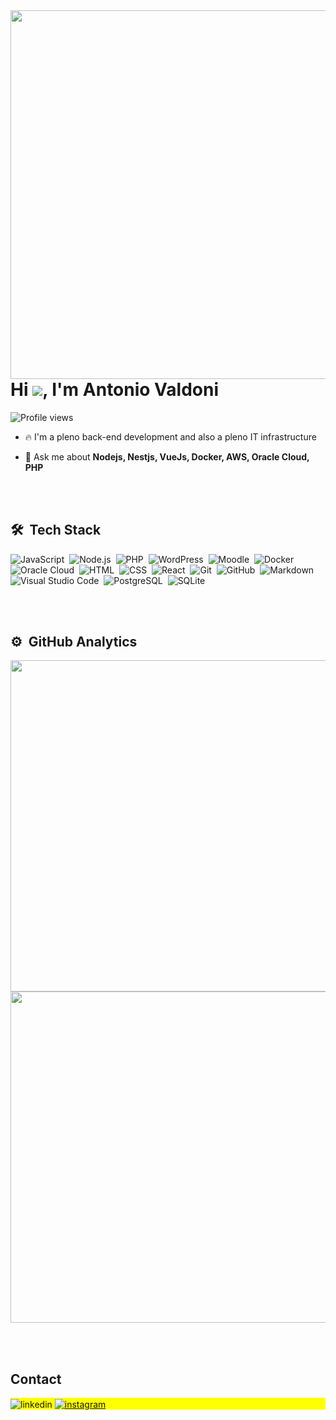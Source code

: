 <img align="right" height="590em" src="https://raw.githubusercontent.com/gist/Valdoni9/6f0b96763da705b950b220e2e9970027/raw/0a45fea1fc6fe398029b1d6bfca700b78c2fee4a/CardRispoli.svg"/>

<h1 align="left">Hi <img src="https://raw.githubusercontent.com/kaueMarques/kaueMarques/master/hi.gif">, I'm Antonio Valdoni</h1>

<p align="left"> <img src="https://komarev.com/ghpvc/?username=valdoni9&color=yellow" alt="Profile views" /> </p>

- 🔥 I'm a pleno back-end development and also a pleno IT infrastructure

- 💬 Ask me about **Nodejs, Nestjs, VueJs, Docker, AWS, Oracle Cloud, PHP**

<br><br>

## 🛠 &nbsp;Tech Stack

![JavaScript](https://img.shields.io/badge/-JavaScript-05122A?style=flat&logo=javascript)&nbsp;
![Node.js](https://img.shields.io/badge/-Node.js-05122A?style=flat&logo=node.js)&nbsp;
![PHP](https://img.shields.io/badge/-PHP-05122A?style=flat&logo=PHP)&nbsp;
![WordPress](https://img.shields.io/badge/-WordPress-05122A?style=flat&logo=wordpress)&nbsp;
![Moodle](https://img.shields.io/badge/-Moodle-05122A?style=flat&logo=PHP)&nbsp;
![Docker](https://img.shields.io/badge/-Node.js-05122A?style=flat&logo=docker)&nbsp;
![Oracle Cloud](https://img.shields.io/badge/-Oracle_Cloud-05122A?style=flat&logo=oracle)&nbsp;
![HTML](https://img.shields.io/badge/-HTML-05122A?style=flat&logo=HTML5)&nbsp;
![CSS](https://img.shields.io/badge/-CSS-05122A?style=flat&logo=CSS3&logoColor=1572B6)&nbsp;
![React](https://img.shields.io/badge/-React-05122A?style=flat&logo=react)&nbsp;
![Git](https://img.shields.io/badge/-Git-05122A?style=flat&logo=git)&nbsp;
![GitHub](https://img.shields.io/badge/-GitHub-05122A?style=flat&logo=github)&nbsp;
![Markdown](https://img.shields.io/badge/-Markdown-05122A?style=flat&logo=markdown)&nbsp;
![Visual Studio Code](https://img.shields.io/badge/-Visual%20Studio%20Code-05122A?style=flat&logo=visual-studio-code&logoColor=007ACC)&nbsp;
![PostgreSQL](https://img.shields.io/badge/-PostgreSQL-05122A?style=flat&logo=postgresql)&nbsp;
![SQLite](https://img.shields.io/badge/-SQLite-05122A?style=flat&logo=sqlite)&nbsp;

<br><br>

## ⚙️ &nbsp;GitHub Analytics

<p align="left">


<img width="530em" src="https://github-readme-stats.vercel.app/api?username=valdoni9&show_icons=true&theme=vision-friendly-dark”%20alt=“valdoni9’s%20stats"/>
<img width="530em" src="https://github-readme-stats.vercel.app/api/top-langs/?username=valdoni9&layout=compact&theme=vision-friendly-dark”%20alt=%22valdoni9%27s%20most%20languages"/>
</p>

<br><br>

## Contact

<p align="left" style="background:yellow"
<a href="https://linkedin.com/in/antoniovaldoni" target="_blank">
  <img align="center" src="https://img.shields.io/badge/-antoniovaldoni-05122A?style=flat&logo=linkedin" alt="linkedin"/>
</a>
<a href="https://instagram.com/thuzura" target="_blank">
 <img align="center" src="https://img.shields.io/badge/-thuzura-05122A?style=flat&logo=instagram" alt="instagram"/>
</a>
</p>
